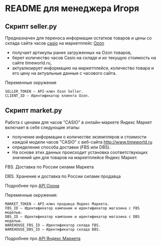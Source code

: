 # README для менеджера Игоря

## Скрипт seller.py

Предназначен для переноса информации остатков товаров и цены со склада сайта часов [casio](https://timeworld.ru) на маркетплейс [Ozon](http://ozon.ru)

  - получает артикулы ранее загруженных на Ozon товаров,
  - берет количество часов Casio на складе и их текущую стоимость на сайте timeworld.ru,
  - актуализирует информацию на маркетплейсе, количество товара и его цену на актуальные данные с часового сайта.

Переменные окружения

    SELLER_TOKEN — API-ключ Ozon Seller.
    CLIENT_ID — Идентификатор клиента Ozon.


## Скрипт market.py

Работа с ценами для часов "CASIO" в онлайн-маркете Яндекс Маркет включает в себя следующие этапы:
  -  получение информации о количестве экземпляров и стоимости каждой модели часов "CASIO" с веб-сайта http://www.timeworld.ru
  -  определение способа доставки (FBS или DBS).
  -  На основе этих данных происходит установка соответствующих значений цен для товаров на маркетплейсе Яндекс Маркет.
  
  FBS. Доставка по России силами Маркета
  
  DBS. Хранение и доставка по России силами продавца

Подробнее про [API Озона](https://docs.ozon.ru/global/api/intro/?country=CN)

Переменные окружения:

    MARKET_TOKEN — API-ключ продавца Яндекс Маркета.
    FBS_ID — Идентификатор кампании и идентификатор магазина с FBS моделью.
    DBS_ID — Идентификатор кампании и идентификатор магазина с DBS моделью.
    WAREHOUSE_FBS_ID — Идентификатор склада FBS.
    WAREHOUSE_DBS_ID — Идентификатор склада DBS.

Подробнее про [API Яндекс Маркета](https://yandex.ru/support2/marketplace/ru/orders/fbs/settings/api)
